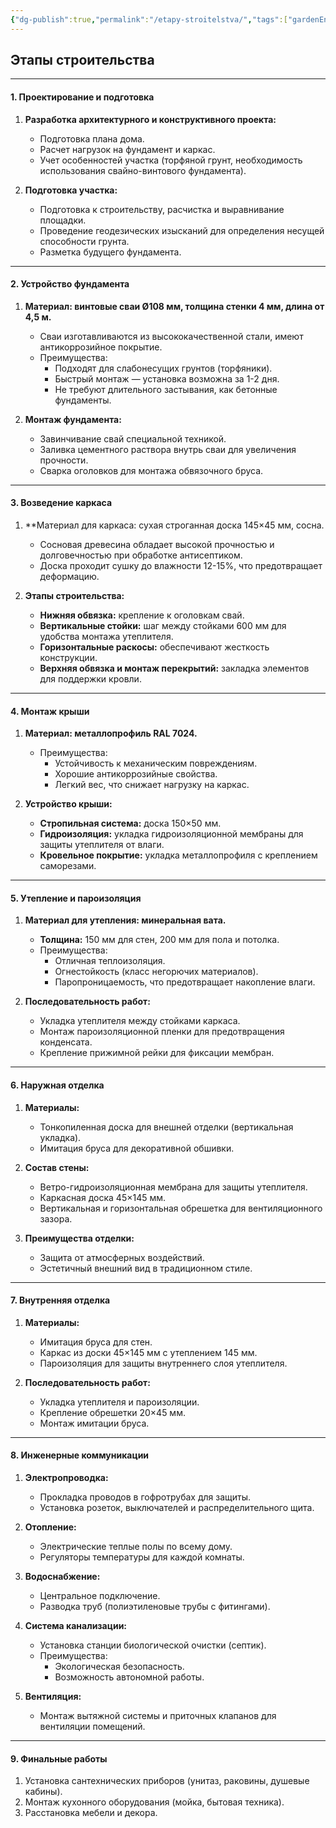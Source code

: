 ```yaml
---
{"dg-publish":true,"permalink":"/etapy-stroitelstva/","tags":["gardenEntry"],"noteIcon":"","updated":"2024-12-16T03:35:50.963+03:00"}
---
```


  ## Этапы строительства 

---

#### **1. Проектирование и подготовка**

1. **Разработка архитектурного и конструктивного проекта:**
    
    - Подготовка плана дома.
    - Расчет нагрузок на фундамент и каркас.
    - Учет особенностей участка (торфяной грунт, необходимость использования свайно-винтового фундамента).
2. **Подготовка участка:**
    
    - Подготовка к строительству, расчистка и  выравнивание площадки.
    - Проведение геодезических изысканий для определения несущей способности грунта.
    - Разметка будущего фундамента.

---

#### **2. Устройство фундамента**

1. **Материал: винтовые сваи Ø108 мм, толщина стенки 4 мм, длина от 4,5 м.**
    
    - Сваи изготавливаются из высококачественной стали, имеют антикоррозийное покрытие.
    - Преимущества:
        - Подходят для слабонесущих грунтов (торфяники).
        - Быстрый монтаж — установка возможна за 1-2 дня.
        - Не требуют длительного застывания, как бетонные фундаменты.
2. **Монтаж фундамента:**
    
    - Завинчивание свай специальной техникой.
    - Заливка цементного раствора внутрь сваи для увеличения прочности.
    - Сварка оголовков для монтажа обвязочного бруса.

---

#### **3. Возведение каркаса**

1. **Материал для каркаса: сухая строганная доска 145×45 мм, сосна.
    
    - Сосновая древесина обладает высокой прочностью и долговечностью при обработке антисептиком.
    - Доска проходит сушку до влажности 12-15%, что предотвращает деформацию.
2. **Этапы строительства:**
    
    - **Нижняя обвязка:** крепление к оголовкам свай.
    - **Вертикальные стойки:** шаг между стойками 600 мм для удобства монтажа утеплителя.
    - **Горизонтальные раскосы:** обеспечивают жесткость конструкции.
    - **Верхняя обвязка и монтаж перекрытий:** закладка элементов для поддержки кровли.

---

#### **4. Монтаж крыши**

1. **Материал: металлопрофиль RAL 7024.**
    
    - Преимущества:
        - Устойчивость к механическим повреждениям.
        - Хорошие антикоррозийные свойства.
        - Легкий вес, что снижает нагрузку на каркас.
2. **Устройство крыши:**
    
    - **Стропильная система:** доска 150×50 мм.
    - **Гидроизоляция:** укладка гидроизоляционной мембраны для защиты утеплителя от влаги.
    - **Кровельное покрытие:** укладка металлопрофиля с креплением саморезами.

---

#### **5. Утепление и пароизоляция**

1. **Материал для утепления: минеральная вата.**
    
    - **Толщина:** 150 мм для стен, 200 мм для пола и потолка.
    - Преимущества:
        - Отличная теплоизоляция.
        - Огнестойкость (класс негорючих материалов).
        - Паропроницаемость, что предотвращает накопление влаги.
2. **Последовательность работ:**
    
    - Укладка утеплителя между стойками каркаса.
    - Монтаж пароизоляционной пленки для предотвращения конденсата.
    - Крепление прижимной рейки для фиксации мембран.

---

#### **6. Наружная отделка**

1. **Материалы:**
    
    - Тонкопиленная доска для внешней отделки (вертикальная укладка).
    - Имитация бруса для декоративной обшивки.
2. **Состав стены:**
    
    - Ветро-гидроизоляционная мембрана для защиты утеплителя.
    - Каркасная доска 45×145 мм.
    - Вертикальная и горизонтальная обрешетка для вентиляционного зазора.
3. **Преимущества отделки:**
    
    - Защита от атмосферных воздействий.
    - Эстетичный внешний вид в традиционном стиле.

---

#### **7. Внутренняя отделка**

1. **Материалы:**
    
    - Имитация бруса для стен.
    - Каркас из доски 45×145 мм с утеплением 145 мм.
    - Пароизоляция для защиты внутреннего слоя утеплителя.
2. **Последовательность работ:**
    
    - Укладка утеплителя и пароизоляции.
    - Крепление обрешетки 20×45 мм.
    - Монтаж имитации бруса.

---

#### **8. Инженерные коммуникации**

1. **Электропроводка:**
    
    - Прокладка проводов в гофротрубах для защиты.
    - Установка розеток, выключателей и распределительного щита.
2. **Отопление:**
    
    - Электрические теплые полы по всему дому.
    - Регуляторы температуры для каждой комнаты.
3. **Водоснабжение:**
    
    - Центральное подключение.
    - Разводка труб (полиэтиленовые трубы с фитингами).
4. **Система канализации:**
    
    - Установка станции биологической очистки (септик).
    - Преимущества:
        - Экологическая безопасность.
        - Возможность автономной работы.
5. **Вентиляция:**
    
    - Монтаж вытяжной системы и приточных клапанов для вентиляции помещений.

---

#### **9. Финальные работы**

1. Установка сантехнических приборов (унитаз, раковины, душевые кабины).
2. Монтаж кухонного оборудования (мойка, бытовая техника).
3. Расстановка мебели и декора.